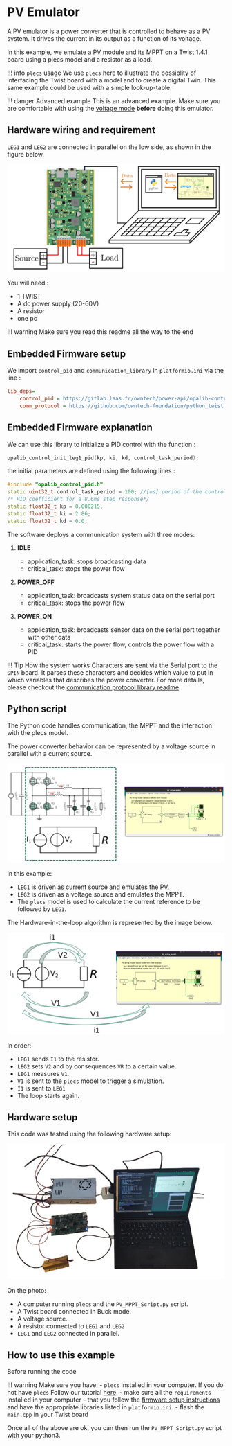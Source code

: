 # PV Emulator

A PV emulator is a power converter that is controlled to behave as a PV system.
It drives the current in its output as a function of its voltage.

In this example, we emulate a PV module and its MPPT on a Twist 1.4.1 board using a plecs model and a resistor as a load.

!!! info `plecs` usage
    We use `plecs` here to illustrate the possiblity of interfacing the Twist board with a model and to create a digital Twin.
    This same example could be used with a simple look-up-table.

!!! danger Advanced example
     This is an advanced example. Make sure you are comfortable with using the [voltage mode](https://docs.owntech.org/examples/TWIST/DC_DC/buck_voltage_mode/) **before** doing this emulator.


## Hardware wiring and requirement

`LEG1` and `LEG2` are connected in parallel on the low side, as shown in the figure below.

![HIL system](Image/HIL_system.png)

You will need :
- 1 TWIST
- A dc power supply (20-60V)
- A resistor
- one pc

!!! warning Make sure you read this readme all the way to the end

## Embedded Firmware setup

We import `control_pid` and `communication_library` in `platformio.ini` via the line :

```ini
lib_deps=
    control_pid = https://gitlab.laas.fr/owntech/power-api/opalib-control-pid.git
    comm_protocol = https://github.com/owntech-foundation/python_twist_comm_protocol.git
```

## Embedded Firmware explanation


We can use this library to initialize a PID control with the function :

```cpp
opalib_control_init_leg1_pid(kp, ki, kd, control_task_period);
```

the initial parameters are defined using the following lines :

```cpp
#include "opalib_control_pid.h"
static uint32_t control_task_period = 100; //[us] period of the control task
/* PID coefficient for a 8.6ms step response*/
static float32_t kp = 0.000215;
static float32_t ki = 2.86;
static float32_t kd = 0.0;
```

The software deploys a communication system with three modes:

1. **IDLE**
   - application_task: stops broadcasting data
   - critical_task: stops the power flow

2. **POWER_OFF**
   - application_task: broadcasts system status data on the serial port
   - critical_task: stops the power flow

3. **POWER_ON**
   - application_task: broadcasts sensor data on the serial port together with other data
   - critical_task: starts the power flow, controls the power flow with a PID

!!! Tip How the system works
    Characters are sent via the Serial port to the `SPIN` board.
    It parses these characters and decides which value to put in which variables that describes the power converter.
    For more details, please checkout the [communication protocol library readme](https://github.com/owntech-foundation/python_twist_comm_protocol)


## Python script

The Python code handles communication, the MPPT and the interaction with the plecs model.

The power converter behavior can be represented by a voltage source in parallel with a current source.

![HIL system](Image/HIL_system_abstraction.png)

In this example:
  - `LEG1` is driven as current source and emulates the PV.
  - `LEG2` is driven as a voltage source and emulates the MPPT.
  - The `plecs` model is used to calculate the current reference to be followed by `LEG1`.

The Hardware-in-the-loop algorithm is represented by the image below.

![Emulator algorithm](Image/HIL_system_steps.png)

In order:
  - `LEG1` sends `I1` to the resistor.
  - `LEG2` sets `V2` and by consequences `VR` to a certain value.
  - `LEG1` measures `V1`.
  - `V1` is sent to the `plecs` model to trigger a simulation.
  - `I1` is sent to `LEG1`
  - The loop starts again.

## Hardware setup

This code was tested using the following hardware setup:

![Emulator setup](Image/HIL_system_real.png)

On the photo:
  - A computer running `plecs` and the `PV_MPPT_Script.py` script.
  - A Twist board connected in Buck mode.
  - A voltage source.
  - A resistor connected to `LEG1` and `LEG2`
  - `LEG1` and `LEG2` connected in parallel.

## How to use this example

Before running the code

!!! warning Make sure you have:
    - `plecs` installed in your computer. If you do not have `plecs` Follow our tutorial [here](https://docs.owntech.org/OwnModels/docs/getting_started/).
    - make sure all the `requirements` installed in your computer
    - that you follow the [firmware setup instructions](#embedded-firmware-setup) and have the appropriate libraries listed in `platformio.ini`.
    - flash the `main.cpp` in your Twist board

Once all of the above are ok, you can then run the `PV_MPPT_Script.py` script with your python3.
